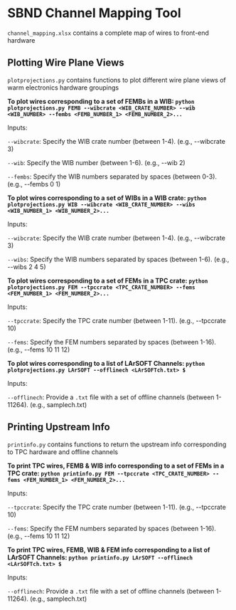 # SBND Channel Mapping Tool

```channel_mapping.xlsx``` contains a complete map of wires to front-end hardware

## **Plotting Wire Plane Views** 

```plotprojections.py``` contains functions to plot different wire plane views of warm electronics hardware groupings

**To plot wires corresponding to a set of FEMBs in a WIB: ```python plotprojections.py FEMB --wibcrate <WIB_CRATE_NUMBER> --wib <WIB_NUMBER> --fembs <FEMB_NUMBER_1> <FEMB_NUMBER_2>...```**

Inputs:

```--wibcrate```: Specify the WIB crate number (between 1-4). (e.g., --wibcrate 3)

```--wib```: Specify the WIB number (between 1-6). (e.g., --wib 2)

```--fembs```: Specify the WIB numbers separated by spaces (between 0-3). (e.g., --fembs 0 1)

**To plot wires corresponding to a set of WIBs in a WIB crate: ```python plotprojections.py WIB --wibcrate <WIB_CRATE_NUMBER> --wibs <WIB_NUMBER_1> <WIB_NUMBER_2>...```**

Inputs:

```--wibcrate```: Specify the WIB crate number (between 1-4). (e.g., --wibcrate 3)

```--wibs```: Specify the WIB numbers separated by spaces (between 1-6). (e.g., --wibs 2 4 5)

**To plot wires corresponding to a set of FEMs in a TPC crate: ```python plotprojections.py FEM --tpccrate <TPC_CRATE_NUMBER> --fems <FEM_NUMBER_1> <FEM_NUMBER_2>...```**

Inputs:

```--tpccrate```: Specify the TPC crate number (between 1-11). (e.g., --tpccrate 10)

```--fems```: Specify the FEM numbers separated by spaces (between 1-16). (e.g., --fems 10 11 12)

**To plot wires corresponding to a list of LArSOFT Channels: ```python plotprojections.py LArSOFT --offlinech <LArSOFTch.txt> $```**

Inputs:

```--offlinech```: Provide a ```.txt``` file with a set of offline channels (between 1-11264). (e.g., samplech.txt)

## **Printing Upstream Info**

```printinfo.py``` contains functions to return the upstream info corresponding to TPC hardware and offline channels

**To print TPC wires, FEMB & WIB info corresponding to a set of FEMs in a TPC crate: ```python printinfo.py FEM --tpccrate <TPC_CRATE_NUMBER> --fems <FEM_NUMBER_1> <FEM_NUMBER_2>...```**

Inputs:

```--tpccrate```: Specify the TPC crate number (between 1-11). (e.g., --tpccrate 10)

```--fems```: Specify the FEM numbers separated by spaces (between 1-16). (e.g., --fems 10 11 12)

**To print TPC wires, FEMB, WIB & FEM info corresponding to a list of LArSOFT Channels: ```python printinfo.py LArSOFT --offlinech <LArSOFTch.txt> $```**

Inputs:

```--offlinech```: Provide a ```.txt``` file with a set of offline channels (between 1-11264). (e.g., samplech.txt)

